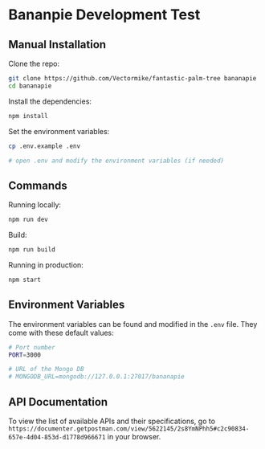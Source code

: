 # Bananpie Development Test

## Manual Installation

Clone the repo:

```bash
git clone https://github.com/Vectormike/fantastic-palm-tree bananapie
cd bananapie
```

Install the dependencies:

```bash
npm install
```

Set the environment variables:

```bash
cp .env.example .env

# open .env and modify the environment variables (if needed)
```

## Commands

Running locally:

```bash
npm run dev
```

Build:

```bash
npm run build
```

Running in production:

```bash
npm start
```

## Environment Variables

The environment variables can be found and modified in the `.env` file. They come with these default values:

```bash
# Port number
PORT=3000

# URL of the Mongo DB
# MONGODB_URL=mongodb://127.0.0.1:27017/bananapie
```

## API Documentation

To view the list of available APIs and their specifications, go to `https://documenter.getpostman.com/view/5622145/2s8YmNPhh5#c2c90834-657e-4d04-853d-d1778d966671` in your browser.
